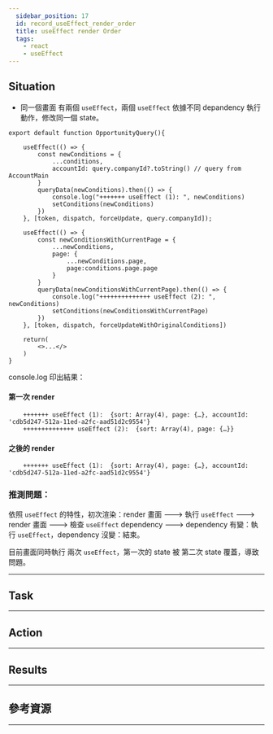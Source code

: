 ```yaml
---
  sidebar_position: 17
  id: record_useEffect_render_order
  title: useEffect render Order
  tags:
    - react
    - useEffect
---
```



## Situation
- 同一個畫面 有兩個 `useEffect`，兩個 `useEffect` 依據不同 depandency 執行動作，修改同一個 state。

```
export default function OpportunityQuery(){

    useEffect(() => {
        const newConditions = {
            ...conditions,
            accountId: query.companyId?.toString() // query from AccountMain
        }
        queryData(newConditions).then(() => {
            console.log("+++++++ useEffect (1): ", newConditions)
            setConditions(newConditions)
        })
    }, [token, dispatch, forceUpdate, query.companyId]);

    useEffect(() => {
        const newConditionsWithCurrentPage = {
            ...newConditions,
            page: {
                ...newConditions.page,
                page:conditions.page.page
            }
        }
        queryData(newConditionsWithCurrentPage).then(() => {
            console.log("++++++++++++++ useEffect (2): ", newConditions)
            setConditions(newConditionsWithCurrentPage)
        })
    }, [token, dispatch, forceUpdateWithOriginalConditions])

    return(
        <>...</>
    )
}

```

console.log 印出結果：

#### 第一次 render

```
    +++++++ useEffect (1):  {sort: Array(4), page: {…}, accountId: 'cdb5d247-512a-11ed-a2fc-aad51d2c9554'}
    ++++++++++++++ useEffect (2):  {sort: Array(4), page: {…}}
```

#### 之後的 render

```
    +++++++ useEffect (1):  {sort: Array(4), page: {…}, accountId: 'cdb5d247-512a-11ed-a2fc-aad51d2c9554'}
```

### 推測問題：

依照 `useEffect` 的特性，初次渲染：render 畫面 ---> 執行 `useEffect` ---> render 畫面 ---> 檢查 `useEffect` dependency ---> dependency 有變：執行 `useEffect`，dependency 沒變：結束。

目前畫面同時執行 兩次 `useEffect`，第一次的 state 被 第二次 state 覆蓋，導致問題。

---

## Task


---

## Action



---

## Results




---

## 參考資源



--- 


